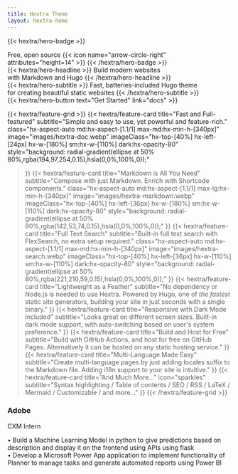 ```yaml
---
title: Hextra Theme
layout: hextra-home
---
```


{{< hextra/hero-badge >}}
  <div class="hx-w-2 hx-h-2 hx-rounded-full hx-bg-primary-400"></div>
  <span>Free, open source</span>
  {{< icon name="arrow-circle-right" attributes="height=14" >}}
{{< /hextra/hero-badge >}}

<div class="hx-mt-6 hx-mb-6">
{{< hextra/hero-headline >}}
  Build modern websites&nbsp;<br class="sm:hx-block hx-hidden" />with Markdown and Hugo
{{< /hextra/hero-headline >}}
</div>

<div class="hx-mb-12">
{{< hextra/hero-subtitle >}}
  Fast, batteries-included Hugo theme&nbsp;<br class="sm:hx-block hx-hidden" />for creating beautiful static websites
{{< /hextra/hero-subtitle >}}
</div>

<div class="hx-mb-6">
{{< hextra/hero-button text="Get Started" link="docs" >}}
</div>




<div class="hx-mt-6"></div>

{{< hextra/feature-grid >}}
  {{< hextra/feature-card
    title="Fast and Full-featured"
    subtitle="Simple and easy to use, yet powerful and feature-rich."
    class="hx-aspect-auto md:hx-aspect-[1.1/1] max-md:hx-min-h-[340px]"
    image="images/hextra-doc.webp"
    imageClass="hx-top-[40%] hx-left-[24px] hx-w-[180%] sm:hx-w-[110%] dark:hx-opacity-80"
    style="background: radial-gradient(ellipse at 50% 80%,rgba(194,97,254,0.15),hsla(0,0%,100%,0));"
  >}}
  {{< hextra/feature-card
    title="Markdown is All You Need"
    subtitle="Compose with just Markdown. Enrich with Shortcode components."
    class="hx-aspect-auto md:hx-aspect-[1.1/1] max-lg:hx-min-h-[340px]"
    image="images/hextra-markdown.webp"
    imageClass="hx-top-[40%] hx-left-[36px] hx-w-[180%] sm:hx-w-[110%] dark:hx-opacity-80"
    style="background: radial-gradient(ellipse at 50% 80%,rgba(142,53,74,0.15),hsla(0,0%,100%,0));"
  >}}
  {{< hextra/feature-card
    title="Full Text Search"
    subtitle="Built-in full text search with FlexSearch, no extra setup required."
    class="hx-aspect-auto md:hx-aspect-[1.1/1] max-md:hx-min-h-[340px]"
    image="images/hextra-search.webp"
    imageClass="hx-top-[40%] hx-left-[36px] hx-w-[110%] sm:hx-w-[110%] dark:hx-opacity-80"
    style="background: radial-gradient(ellipse at 50% 80%,rgba(221,210,59,0.15),hsla(0,0%,100%,0));"
  >}}
  {{< hextra/feature-card
    title="Lightweight as a Feather"
    subtitle="No dependency or Node.js is needed to use Hextra. Powered by Hugo, one of *the fastest* static site generators, building your site in just seconds with a single binary."
  >}}
  {{< hextra/feature-card
    title="Responsive with Dark Mode Included"
    subtitle="Looks great on different screen sizes. Built-in dark mode support, with auto-switching based on user's system preference."
  >}}
  {{< hextra/feature-card
    title="Build and Host for Free"
    subtitle="Build with GitHub Actions, and host for free on GitHub Pages. Alternatively it can be hosted on any static hosting service."
  >}}
  {{< hextra/feature-card
    title="Multi-Language Made Easy"
    subtitle="Create multi-language pages by just adding locales suffix to the Markdown file. Adding i18n support to your site is intuitive."
  >}}
  {{< hextra/feature-card
    title="And Much More..."
    icon="sparkles"
    subtitle="Syntax highlighting / Table of contents / SEO / RSS / LaTeX / Mermaid / Customizable / and more..."
  >}}
{{< /hextra/feature-grid >}}



 <div class="hx-relative hx-w-full hx-p-6">
      <h3 class="hx-text-2xl hx-font-medium hx-leading-6 hx-mb-2 hx-flex hx-items-center">
        <span>Adobe</span>
      </h3>
      <p>CXM Intern</p>
      <font class="hx-mb-3">
      • Build a Machine Learning Model in python to give predictions based on description and display it on the frontend using APIs using flask</font>
      <br>
      <font class="hx-mb-3">
      • Develop a Microsoft Power App application to implement functionality of Planner to manage tasks and generate automated reports using Power BI</font>
</div>


